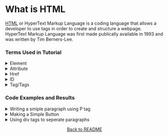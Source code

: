 # What is HTML
[HTML](https://en.wikipedia.org/wiki/HTML) or HyperText Markup Language is a coding language that allows a developer to use tags in order to create and structure a webpage. HyperText Markup Language was first made publically available in 1993 and was written by Tim Berners-Lee.

### Terms Used in Tutorial
<details>
    <summary>Element</summary>
    Elements are the containers that make up everything in html code.
</details>
<details>
    <summary>Attribute</summary>
    An attribute is additional information that is stored in a element.
</details>
<details>
    <summary>Href</summary>
    Href's are elements contained in href tags that provide a link to an external or internal location.
</details>
<details>
    <summary>ID</summary>
    ID is an attribute that is used to identify an element and link it for use with special styling or scripting.
</details>
<details>
    <summary>Tag/Tags</summary>
    <details>
        <summary>!Doctype</summary>
        The !Doctype tag is used to tell the what type of document is being used as well as providing information that will allow for correct execution and rendering.
    </details>
    <details>
        <summary>HTML</summary>
        The html tag acts as a root element and the html tag tells the browser what code will be contained with-in.
    </details>
    <details>
        <summary>body</summary>
        The body tag indicates that the contents of an html document will be contained with-in the element.
    </details>
    <details>
        <summary>p</summary>
        The P tag typically denotes that paragraph information is contained with-in the element.
    </details>
    <details>
        <summary>div</summary>
        The div tag creates a division between content and can be used to contain elements seperate from other elements.
    </details>
    <details>
        <summary>button</summary>
        The button container tells the browser to create a button with certain aspects that can be defined in the button tag
    </details>
    <details>
        <summary>place holder</summary>
        info about class selector
    </details>
    <details>
        <summary>place holder</summary>
        place holder text
    </details>
</details>

### Code Examples and Results
<details>
    <summary>Writing a smiple paragraph using P tag</summary>
    <pre><code>&lt;p&gt;Lorem ipsum dolor sit amet, consectetur adipiscing elit. Maecenas nec imperdiet nunc, eu dignissim ipsum. Curabitur varius nisl eu arcu pellentesque, sit amet venenatis est mattis. &lt;/p&gt;</code></pre>
    <p>Lorem ipsum dolor sit amet, consectetur adipiscing elit. Maecenas nec imperdiet nunc, eu dignissim ipsum. Curabitur varius nisl eu arcu pellentesque, sit amet venenatis est mattis.</p>
</details>
<details>
    <summary>Making a Simple Button</summary>
    <pre><code>&lt;button type="button" onclick="alert('Good to see you!')"&gt;Button!&lt;/button&gt;</code></pre>
    <!--</div><button type="button" onclick="alert('Good to see you!')">Button!</button>-->
    <img src=Button-for-MD-Page.png>
</details>
<details>
    <summary>Using div tags to seperate paragraphs</summary>
    <pre><code>&lt;div&gt;&lt;p&gt;Informaiton seperated by a divider.&lt;/p&gt;&lt;/div&gt; &lt;div&gt;&lt;p&gt; information seperated from the other using a divider.&lt;/p&gt; &lt;/div&gt;</code></pre>
    <div><p>Information seperated by a divider.</p></div> <div><p>Information seperated form the other using a divider.</p></div> 
</details>
<p align="center"><a href='https://github.com/JusticeGtrrz/FinalProject-DigitalSystems/blob/main/README.md'>Back to README</a></p>
